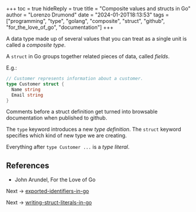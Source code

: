 +++
toc = true
hideReply = true
title = "Composite values and structs in Go"
author = "Lorenzo Drumond"
date = "2024-01-20T18:13:53"
tags = ["programming",  "type",  "golang",  "composite",  "struct",  "github",  "for_the_love_of_go",  "documentation"]
+++


A data type made up of several values that you can treat as a single unit is called a _composite type_.

A `struct` in Go groups together related pieces of data, called _fields_.

E.g.:
```go
// Customer represents information about a customer.
type Customer struct {
  Name string
  Email string
}
```

Comments before a struct definition get turned into browsable documentation when published to github.

The `type` keyword introduces a new _type definition_. The `struct` keyword specifies which kind of new type we are creating.

Everything after `type Customer ...` is a _type literal_.

## References
- John Arundel, For the Love of Go

Next -> [exported-identifiers-in-go](/wiki/exported-identifiers-in-go/)

Next -> [writing-struct-literals-in-go](/wiki/writing-struct-literals-in-go/)
